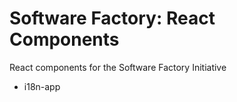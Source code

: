 # Software Factory: React Components
React components for the Software Factory Initiative

- i18n-app
